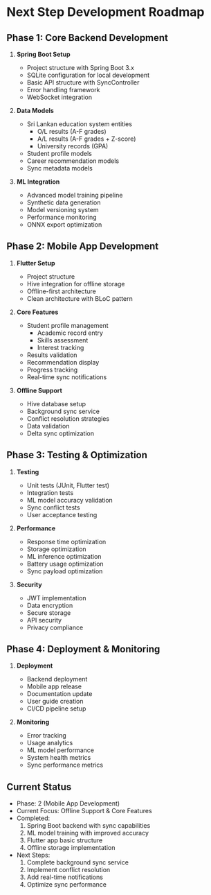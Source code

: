 # Next Step Development Roadmap

## Phase 1: Core Backend Development 
1. **Spring Boot Setup** 
   - Project structure with Spring Boot 3.x
   - SQLite configuration for local development
   - Basic API structure with SyncController
   - Error handling framework
   - WebSocket integration

2. **Data Models** 
   - Sri Lankan education system entities
     - O/L results (A-F grades)
     - A/L results (A-F grades + Z-score)
     - University records (GPA)
   - Student profile models
   - Career recommendation models
   - Sync metadata models

3. **ML Integration** 
   - Advanced model training pipeline
   - Synthetic data generation
   - Model versioning system
   - Performance monitoring
   - ONNX export optimization

## Phase 2: Mobile App Development 
1. **Flutter Setup** 
   - Project structure
   - Hive integration for offline storage
   - Offline-first architecture
   - Clean architecture with BLoC pattern

2. **Core Features** 
   - Student profile management 
     - Academic record entry
     - Skills assessment
     - Interest tracking
   - Results validation 
   - Recommendation display
   - Progress tracking
   - Real-time sync notifications

3. **Offline Support** 
   - Hive database setup 
   - Background sync service
   - Conflict resolution strategies
   - Data validation
   - Delta sync optimization

## Phase 3: Testing & Optimization
1. **Testing**
   - Unit tests (JUnit, Flutter test)
   - Integration tests
   - ML model accuracy validation
   - Sync conflict tests
   - User acceptance testing

2. **Performance**
   - Response time optimization
   - Storage optimization
   - ML inference optimization
   - Battery usage optimization
   - Sync payload optimization

3. **Security**
   - JWT implementation
   - Data encryption
   - Secure storage
   - API security
   - Privacy compliance

## Phase 4: Deployment & Monitoring
1. **Deployment**
   - Backend deployment
   - Mobile app release
   - Documentation update
   - User guide creation
   - CI/CD pipeline setup

2. **Monitoring**
   - Error tracking
   - Usage analytics
   - ML model performance
   - System health metrics
   - Sync performance metrics

## Current Status
- Phase: 2 (Mobile App Development)
- Current Focus: Offline Support & Core Features
- Completed:
  1. Spring Boot backend with sync capabilities
  2. ML model training with improved accuracy
  3. Flutter app basic structure
  4. Offline storage implementation
- Next Steps: 
  1. Complete background sync service
  2. Implement conflict resolution
  3. Add real-time notifications
  4. Optimize sync performance
